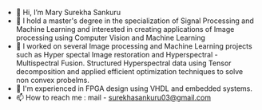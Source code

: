 - 👋 Hi, I’m Mary Surekha Sankuru
- 👀 I hold a master's degree in the specialization of Signal Processing and Machine Learning and interested in creating applications of Image processing using Computer Vision and Machine Learning
- 🌱 I worked on several Image processing and Machine Learning projects such as Hyper spectal Image restoration and Hyperspectral - Multispectral Fusion. Structured Hyperspectral data using Tensor decomposition and applied efficient optimization techniques to solve non convex probelms.
- 💞️ I'm experienced in FPGA design using VHDL and embedded systems.
- 📫 How to reach me : mail - surekhasankuru03@gmail.com

<!---
Minerva07/Minerva07 is a ✨ special ✨ repository because its `README.md` (this file) appears on your GitHub profile.
You can click the Preview link to take a look at your changes.
--->

